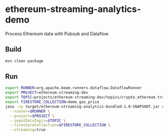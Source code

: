 # ethereum-streaming-analytics-demo
Process Ethereum data with Pubsub and Dataflow

## Build
```bash
mvn clean package
```

## Run
```bash
export RUNNER=org.apache.beam.runners.dataflow.DataflowRunner
export PROJECT=ethereum-streaming-dev
export TOPIC=projects/ethereum-streaming-dev/topics/crypto_ethereum.transactions
export FIRESTORE_COLLECTION=demo_gas_price
java -cp target/ethereum-streaming-analytics-bundled-1.0-SNAPSHOT.jar com.google.allenday.TransactionMetricsPipeline \
  --runner=$RUNNER \
  --project=$PROJECT \
  --inputDataTopic=$TOPIC \
  --firestoreCollection=$FIRESTORE_COLLECTION \
  --streaming=true
```